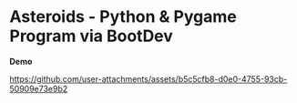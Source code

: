 # Asteroids - Python & Pygame Program via BootDev

**Demo**

https://github.com/user-attachments/assets/b5c5cfb8-d0e0-4755-93cb-50909e73e9b2

